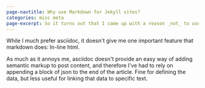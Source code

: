```yaml
---
page-navtitle: Why use Markdown for Jekyll sites?
categories: misc meta
page-excerpt: So it turns out that I came up with a reason _not_ to use asciidoc for jekyll sites.
---
```


While I much prefer asciidoc, it doesn't give me one important feature that markdown does: In-line html.
 
 As much as it annoys me, asciidoc doesn't provide an easy way of adding semantic markup to post content, and therefore I've had to rely on appending a block of json to the end of the article. Fine for defining the data, but less useful for linking that data to specific text.
